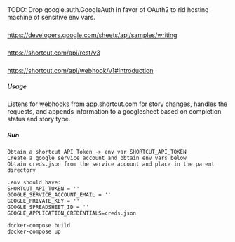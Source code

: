
##
TODO: Drop google.auth.GoogleAuth in favor of OAuth2 to rid hosting machine of sensitive env vars.

#####
https://developers.google.com/sheets/api/samples/writing
#####
https://shortcut.com/api/rest/v3
#####
https://shortcut.com/api/webhook/v1#Introduction

##### Usage
Listens for webhooks from app.shortcut.com for story changes, handles the requests, and appends information to a googlesheet based on completion status and story type.
##### Run
```
Obtain a shortcut API Token -> env var SHORTCUT_API_TOKEN
Create a google service account and obtain env vars below
Obtain creds.json from the service account and place in the parent directory

.env should have:
SHORTCUT_API_TOKEN = ''
GOOGLE_SERVICE_ACCOUNT_EMAIL = ''
GOOGLE_PRIVATE_KEY = ''
GOOGLE_SPREADSHEET_ID = ''
GOOGLE_APPLICATION_CREDENTIALS=creds.json

docker-compose build
docker-compose up 
```

